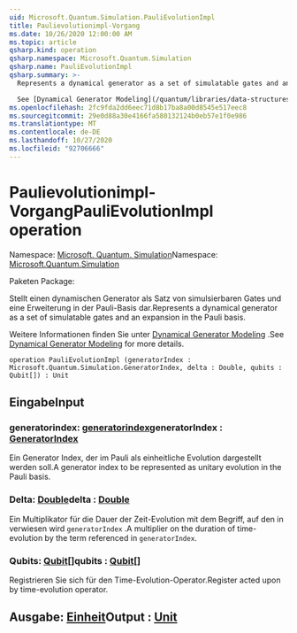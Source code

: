 ```yaml
---
uid: Microsoft.Quantum.Simulation.PauliEvolutionImpl
title: Paulievolutionimpl-Vorgang
ms.date: 10/26/2020 12:00:00 AM
ms.topic: article
qsharp.kind: operation
qsharp.namespace: Microsoft.Quantum.Simulation
qsharp.name: PauliEvolutionImpl
qsharp.summary: >-
  Represents a dynamical generator as a set of simulatable gates and an expansion in the Pauli basis.

  See [Dynamical Generator Modeling](/quantum/libraries/data-structures#dynamical-generator-modeling) for more details.
ms.openlocfilehash: 2fc9fda2dd6eec71d8b17ba8a00d8545e517eec8
ms.sourcegitcommit: 29e0d88a30e4166fa580132124b0eb57e1f0e986
ms.translationtype: MT
ms.contentlocale: de-DE
ms.lasthandoff: 10/27/2020
ms.locfileid: "92706666"
---
```

# <a name="paulievolutionimpl-operation"></a><span data-ttu-id="4e56c-102">Paulievolutionimpl-Vorgang</span><span class="sxs-lookup"><span data-stu-id="4e56c-102">PauliEvolutionImpl operation</span></span>

<span data-ttu-id="4e56c-103">Namespace: [Microsoft. Quantum. Simulation](xref:Microsoft.Quantum.Simulation)</span><span class="sxs-lookup"><span data-stu-id="4e56c-103">Namespace: [Microsoft.Quantum.Simulation](xref:Microsoft.Quantum.Simulation)</span></span>

<span data-ttu-id="4e56c-104">Paketen [](https://nuget.org/packages/)</span><span class="sxs-lookup"><span data-stu-id="4e56c-104">Package: [](https://nuget.org/packages/)</span></span>


<span data-ttu-id="4e56c-105">Stellt einen dynamischen Generator als Satz von simulsierbaren Gates und eine Erweiterung in der Pauli-Basis dar.</span><span class="sxs-lookup"><span data-stu-id="4e56c-105">Represents a dynamical generator as a set of simulatable gates and an expansion in the Pauli basis.</span></span>

<span data-ttu-id="4e56c-106">Weitere Informationen finden Sie unter [Dynamical Generator Modeling](/quantum/libraries/data-structures#dynamical-generator-modeling) .</span><span class="sxs-lookup"><span data-stu-id="4e56c-106">See [Dynamical Generator Modeling](/quantum/libraries/data-structures#dynamical-generator-modeling) for more details.</span></span>

```qsharp
operation PauliEvolutionImpl (generatorIndex : Microsoft.Quantum.Simulation.GeneratorIndex, delta : Double, qubits : Qubit[]) : Unit
```


## <a name="input"></a><span data-ttu-id="4e56c-107">Eingabe</span><span class="sxs-lookup"><span data-stu-id="4e56c-107">Input</span></span>

### <a name="generatorindex--generatorindex"></a><span data-ttu-id="4e56c-108">generatorindex: [generatorindex](xref:Microsoft.Quantum.Simulation.GeneratorIndex)</span><span class="sxs-lookup"><span data-stu-id="4e56c-108">generatorIndex : [GeneratorIndex](xref:Microsoft.Quantum.Simulation.GeneratorIndex)</span></span>

<span data-ttu-id="4e56c-109">Ein Generator Index, der im Pauli als einheitliche Evolution dargestellt werden soll.</span><span class="sxs-lookup"><span data-stu-id="4e56c-109">A generator index to be represented as unitary evolution in the Pauli basis.</span></span>


### <a name="delta--double"></a><span data-ttu-id="4e56c-110">Delta: [Double](xref:microsoft.quantum.lang-ref.double)</span><span class="sxs-lookup"><span data-stu-id="4e56c-110">delta : [Double](xref:microsoft.quantum.lang-ref.double)</span></span>

<span data-ttu-id="4e56c-111">Ein Multiplikator für die Dauer der Zeit-Evolution mit dem Begriff, auf den in verwiesen wird `generatorIndex` .</span><span class="sxs-lookup"><span data-stu-id="4e56c-111">A multiplier on the duration of time-evolution by the term referenced in `generatorIndex`.</span></span>


### <a name="qubits--qubit"></a><span data-ttu-id="4e56c-112">Qubits: [Qubit](xref:microsoft.quantum.lang-ref.qubit)[]</span><span class="sxs-lookup"><span data-stu-id="4e56c-112">qubits : [Qubit](xref:microsoft.quantum.lang-ref.qubit)[]</span></span>

<span data-ttu-id="4e56c-113">Registrieren Sie sich für den Time-Evolution-Operator.</span><span class="sxs-lookup"><span data-stu-id="4e56c-113">Register acted upon by time-evolution operator.</span></span>



## <a name="output--unit"></a><span data-ttu-id="4e56c-114">Ausgabe: [Einheit](xref:microsoft.quantum.lang-ref.unit)</span><span class="sxs-lookup"><span data-stu-id="4e56c-114">Output : [Unit](xref:microsoft.quantum.lang-ref.unit)</span></span>

